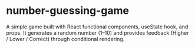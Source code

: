 # number-guessing-game
A simple game built with React functional components, useState hook, and props. It generates a random number (1–10) and provides feedback (Higher / Lower / Correct) through conditional rendering.

